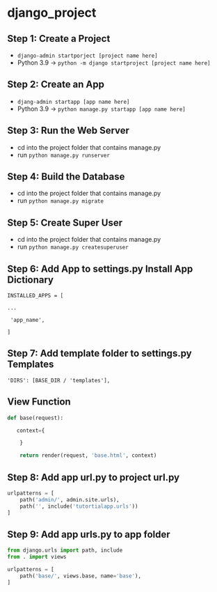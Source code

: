 # django_project

## Step 1: Create a Project

- `django-admin startporject [project name here]`
- Python 3.9 -> `python -m django startproject [project name here]`

## Step 2: Create an App

- `djang-admin startapp [app name here]`
- Python 3.9 -> `python manage.py startapp [app name here]`

## Step 3: Run the Web Server

- cd into the project folder that contains manage.py
- run `python manage.py runserver`

## Step 4: Build the Database

- cd into the project folder that contains manage.py
- run `python manage.py migrate`

## Step 5: Create Super User

- cd into the project folder that contains manage.py
- run `python manage.py createsuperuser`

## Step 6: Add App to settings.py Install App Dictionary

`INSTALLED_APPS = [`

`...`

   ` 'app_name',`

`]`

## Step 7: Add template folder to settings.py Templates

`'DIRS': [BASE_DIR / 'templates'],`

## View Function
```python
def base(request):

   context={

    }

    return render(request, 'base.html', context)
```

## Step 8: Add app url.py to project url.py
```python
urlpatterns = [
    path('admin/', admin.site.urls),
    path('', include('tutortialapp.urls'))
]
```

## Step 9: Add app urls.py to app folder
```python
from django.urls import path, include
from . import views

urlpatterns = [
    path('base/', views.base, name='base'),
]
```
